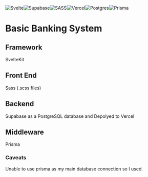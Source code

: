 ![Svelte](https://img.shields.io/badge/svelte-%23f1413d.svg?style=for-the-badge&logo=svelte&logoColor=white)![Supabase](https://img.shields.io/badge/Supabase-3ECF8E?style=for-the-badge&logo=supabase&logoColor=white)![SASS](https://img.shields.io/badge/SASS-hotpink.svg?style=for-the-badge&logo=SASS&logoColor=white)![Vercel](https://img.shields.io/badge/vercel-%23000000.svg?style=for-the-badge&logo=vercel&logoColor=white)![Postgres](https://img.shields.io/badge/postgres-%23316192.svg?style=for-the-badge&logo=postgresql&logoColor=white)![Prisma](https://img.shields.io/badge/Prisma-3982CE?style=for-the-badge&logo=Prisma&logoColor=white)
# Basic Banking System

## Framework

SvelteKit

## Front End

Sass (.scss files)

## Backend

Supabase as a PostgreSQL database and Depolyed to Vercel

## Middleware

Prisma

### Caveats

Unable to use prisma as my main database connection so I used.
